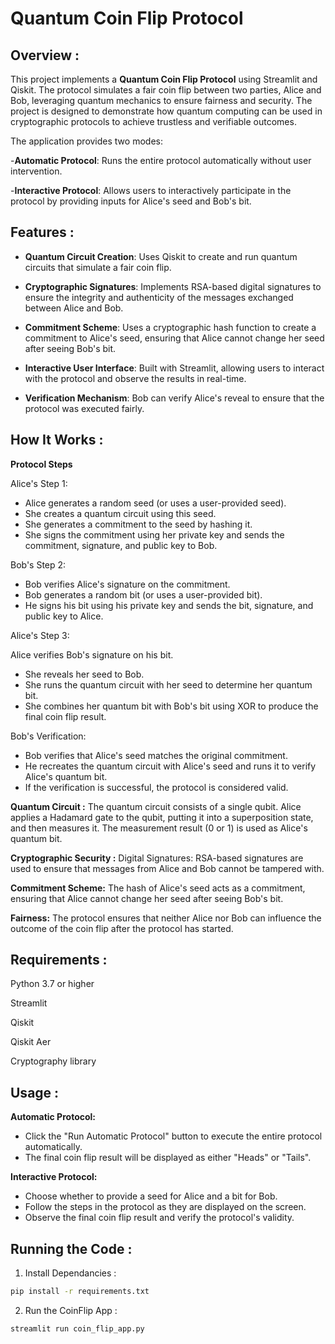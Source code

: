 # Quantum Coin Flip Protocol

## Overview :

This project implements a **Quantum Coin Flip Protocol** using Streamlit and Qiskit. The protocol simulates a fair coin flip between two parties, Alice and Bob, leveraging quantum mechanics to ensure fairness and security. The project is designed to demonstrate how quantum computing can be used in cryptographic protocols to achieve trustless and verifiable outcomes.

The application provides two modes:

-**Automatic Protocol**: Runs the entire protocol automatically without user intervention.  

-**Interactive Protocol**: Allows users to interactively participate in the protocol by providing inputs for Alice's seed and Bob's bit.

## Features :

- **Quantum Circuit Creation**: Uses Qiskit to create and run quantum circuits that simulate a fair coin flip.  

- **Cryptographic Signatures**: Implements RSA-based digital signatures to ensure the integrity and authenticity of the messages exchanged between
  Alice and Bob.  

- **Commitment Scheme**: Uses a cryptographic hash function to create a commitment to Alice's seed, ensuring that Alice cannot change her seed
  after seeing Bob's bit.  

- **Interactive User Interface**: Built with Streamlit, allowing users to interact with the protocol and observe the results in real-time.  

- **Verification Mechanism**: Bob can verify Alice's reveal to ensure that the protocol was executed fairly.  


## How It Works :

**Protocol Steps**

Alice's Step 1:

- Alice generates a random seed (or uses a user-provided seed).
- She creates a quantum circuit using this seed.
- She generates a commitment to the seed by hashing it.
- She signs the commitment using her private key and sends the commitment, signature, and public key to Bob.

Bob's Step 2:

- Bob verifies Alice's signature on the commitment.
- Bob generates a random bit (or uses a user-provided bit).
- He signs his bit using his private key and sends the bit, signature, and public key to Alice.

Alice's Step 3:

Alice verifies Bob's signature on his bit.

- She reveals her seed to Bob.
- She runs the quantum circuit with her seed to determine her quantum bit.
- She combines her quantum bit with Bob's bit using XOR to produce the final coin flip result.

Bob's Verification:

- Bob verifies that Alice's seed matches the original commitment.
- He recreates the quantum circuit with Alice's seed and runs it to verify Alice's quantum bit.
- If the verification is successful, the protocol is considered valid.

**Quantum Circuit :**
The quantum circuit consists of a single qubit. Alice applies a Hadamard gate to the qubit, putting it into a superposition state, and then measures it. The measurement result (0 or 1) is used as Alice's quantum bit.

**Cryptographic Security :**
Digital Signatures: RSA-based signatures are used to ensure that messages from Alice and Bob cannot be tampered with.

**Commitment Scheme:**
The hash of Alice's seed acts as a commitment, ensuring that Alice cannot change her seed after seeing Bob's bit.

**Fairness:**
The protocol ensures that neither Alice nor Bob can influence the outcome of the coin flip after the protocol has started.

## Requirements :

Python 3.7 or higher  

Streamlit  

Qiskit  

Qiskit Aer  

Cryptography library  

## Usage :

**Automatic Protocol:**

- Click the "Run Automatic Protocol" button to execute the entire protocol automatically.
- The final coin flip result will be displayed as either "Heads" or "Tails".

**Interactive Protocol:**

- Choose whether to provide a seed for Alice and a bit for Bob.
- Follow the steps in the protocol as they are displayed on the screen.
- Observe the final coin flip result and verify the protocol's validity.

## Running the Code :

1. Install Dependancies :  

```bash
pip install -r requirements.txt
```

2. Run the CoinFlip App :

```bash
streamlit run coin_flip_app.py
```
